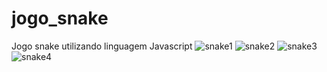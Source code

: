 # jogo_snake
Jogo snake utilizando linguagem Javascript
![snake1](https://user-images.githubusercontent.com/56805229/75713937-88a58a00-5ca9-11ea-8864-ff8e74bcbaa5.png)
![snake2](https://user-images.githubusercontent.com/56805229/75713943-8b07e400-5ca9-11ea-91b0-79c44b8ef052.png)
![snake3](https://user-images.githubusercontent.com/56805229/75713949-8d6a3e00-5ca9-11ea-91fe-9dbb15add7c7.png)
![snake4](https://user-images.githubusercontent.com/56805229/75713955-8f340180-5ca9-11ea-971f-90de4aba6c34.png)

